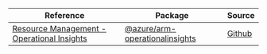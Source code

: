 | Reference | Package | Source |
|---|---|---|
|[Resource Management - Operational Insights](arm-operationalinsights-readme.md)|[@azure/arm-operationalinsights](https://www.npmjs.com/package/@azure/arm-operationalinsights)|[Github](https://github.com/Azure/azure-sdk-for-js/blob/main/sdk/operationalinsights/arm-operationalinsights)|
